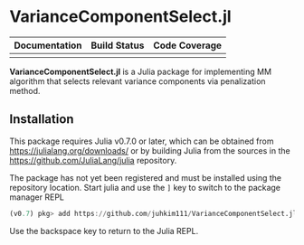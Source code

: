 # VarianceComponentSelect.jl

| **Documentation** | **Build Status** | **Code Coverage**  |
|-------------------|------------------|--------------------|
| | | | 

**VarianceComponentSelect.jl** is a Julia package for implementing MM algorithm that selects relevant variance components via penalization method. 

## Installation 

This package requires Julia v0.7.0 or later, which can be obtained from
https://julialang.org/downloads/ or by building Julia from the sources in the
https://github.com/JuliaLang/julia repository.

The package has not yet been registered and must be installed using the repository location.
Start julia and use the `]` key to switch to the package manager REPL
```julia
(v0.7) pkg> add https://github.com/juhkim111/VarianceComponentSelect.jl.git
```

Use the backspace key to return to the Julia REPL.
